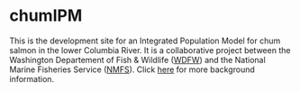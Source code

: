 # chumIPM
This is the development site for an Integrated Population Model for chum salmon in the lower Columbia River. It is a collaborative project between the Washington Departement of Fish & Wildlife ([WDFW](https://wdfw.wa.gov/)) and the National Marine Fisheries Service ([NMFS](https://www.nwfsc.noaa.gov/)). Click [here](https://mdscheuerell.github.io/chumIPM/) for more background information.
